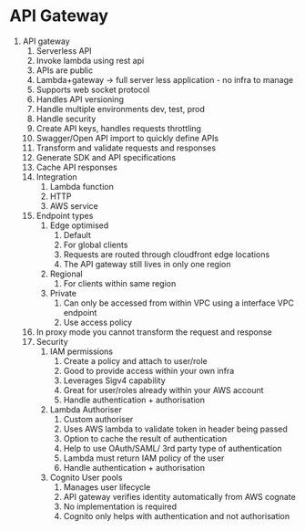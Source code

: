 # API Gateway

1. API gateway
    1. Serverless API
    2. Invoke lambda using rest api
    3. APIs are public
    4. Lambda+gateway -> full server less application - no infra to manage
    5. Supports web socket protocol
    6. Handles API versioning
    7. Handle multiple environments dev, test, prod
    8. Handle security
    9. Create API keys, handles requests throttling
    10. Swagger/Open API import to quickly define APIs
    11. Transform and validate requests and responses
    12. Generate SDK and API specifications
    13. Cache API responses
    14. Integration 
        1. Lambda function
        2. HTTP
        3. AWS service
    15. Endpoint types
        1. Edge optimised 
            1. Default
            2. For global clients
            3. Requests are routed through cloudfront edge locations
            4. The API gateway still lives in only one region
        2. Regional
            1. For clients within same region
        3. Private
            1. Can only be accessed from within VPC using a interface VPC endpoint
            2. Use access policy
    16. In proxy mode you cannot transform the request and response
    17. Security
        1. IAM permissions
            1. Create a policy and attach to user/role
            2. Good to provide access within your own infra
            3. Leverages Sigv4 capability 
            4. Great for user/roles already within your AWS account
            5. Handle authentication + authorisation
        2. Lambda Authoriser
            1. Custom authoriser
            2. Uses AWS lambda to validate token in header being passed
            3. Option to cache the result of authentication
            4. Help to use OAuth/SAML/ 3rd party type of authentication 
            5. Lambda must return IAM policy of the user
            6. Handle authentication + authorisation
        3. Cognito User pools
            1. Manages user lifecycle
            2. API gateway verifies identity automatically from AWS cognate
            3. No implementation is required
            4. Cognito only helps with authentication and not authorisation
